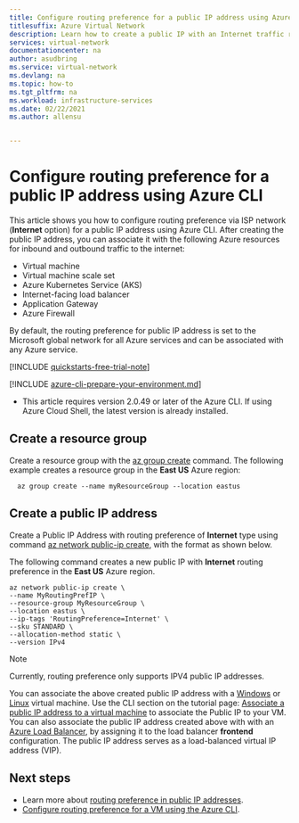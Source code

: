 ```yaml
---
title: Configure routing preference for a public IP address using Azure CLI
titlesuffix: Azure Virtual Network
description: Learn how to create a public IP with an Internet traffic routing preference by using the Azure CLI.
services: virtual-network
documentationcenter: na
author: asudbring
ms.service: virtual-network
ms.devlang: na
ms.topic: how-to
ms.tgt_pltfrm: na
ms.workload: infrastructure-services
ms.date: 02/22/2021
ms.author: allensu


---
```

# Configure routing preference for a public IP address using Azure CLI

This article shows you how to configure routing preference via ISP network (**Internet** option) for a public IP address using Azure CLI. After creating the public IP address, you can associate it with the following Azure resources for inbound and outbound traffic to the internet:

* Virtual machine
* Virtual machine scale set
* Azure Kubernetes Service (AKS)
* Internet-facing load balancer
* Application Gateway
* Azure Firewall

By default, the routing preference for public IP address is set to the Microsoft global network for all Azure services and can be associated with any Azure service.

[!INCLUDE [quickstarts-free-trial-note](../../../includes/quickstarts-free-trial-note.md)]

[!INCLUDE [azure-cli-prepare-your-environment.md](../../../includes/azure-cli-prepare-your-environment.md)]

- This article requires version 2.0.49 or later of the Azure CLI. If using Azure Cloud Shell, the latest version is already installed.

## Create a resource group
Create a resource group with the [az group create](/cli/azure/group#az_group_create) command. The following example creates a resource group in the **East US** Azure region:

```azurecli
  az group create --name myResourceGroup --location eastus
```
## Create a public IP address

Create a Public IP Address with routing preference of **Internet** type using command [az network public-ip create](/cli/azure/network/public-ip#az_network_public_ip_create), with the format as shown below.

The following command creates a new public IP with **Internet** routing preference in the **East US** Azure region.

```azurecli
az network public-ip create \
--name MyRoutingPrefIP \
--resource-group MyResourceGroup \
--location eastus \
--ip-tags 'RoutingPreference=Internet' \
--sku STANDARD \
--allocation-method static \
--version IPv4
```

> [!NOTE]
>  Currently, routing preference only supports IPV4 public IP addresses.

You can associate the above created public IP address with a [Windows](../../virtual-machines/windows/overview.md?toc=%2fazure%2fvirtual-network%2ftoc.json) or [Linux](../../virtual-machines/linux/overview.md?toc=%2fazure%2fvirtual-network%2ftoc.json) virtual machine. Use the CLI section on the tutorial page: [Associate a public IP address to a virtual machine](./associate-public-ip-address-vm.md#azure-cli) to associate the Public IP to your VM. You can also associate the public IP address created above with with an [Azure Load Balancer](../../load-balancer/load-balancer-overview.md), by assigning it to the load balancer **frontend** configuration. The public IP address serves as a load-balanced virtual IP address (VIP).

## Next steps

- Learn more about [routing preference in public IP addresses](routing-preference-overview.md). 
- [Configure routing preference for a VM using the Azure CLI](./configure-routing-preference-virtual-machine-cli.md).